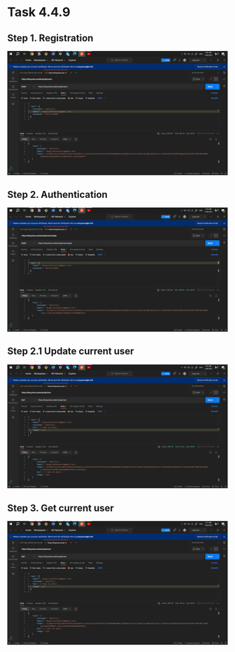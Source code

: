 # Task 4.4.9
## Step 1. Registration
![Register](/images/1.png)
## Step 2. Authentication
![Authentication](/images/2.png)
## Step 2.1 Update current user
![Update current user](/images/3.png)
## Step 3. Get current user
![Get current user](/images/4.png)
